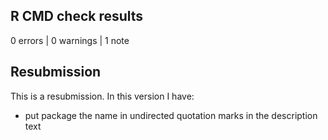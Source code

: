 ## R CMD check results

0 errors | 0 warnings | 1 note

## Resubmission
This is a resubmission. In this version I have:

* put package the name in undirected quotation marks in the description text
